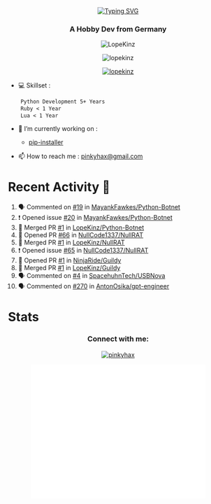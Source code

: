 <div align=center>
<a href="https://git.io/typing-svg"><img src="https://readme-typing-svg.herokuapp.com?font=Fira+Code&pause=1000&center=true&multiline=true&width=435&height=55&lines=Lopekinz;Advanced+Python+Developer" alt="Typing SVG" /></a>
</div>
<h3 align="center">A Hobby Dev from Germany</h3>

<p align="center"> <img src="https://img.shields.io/github/followers/LopeKinz?label=Follow&style=social)](https://github.com/LopeKinz" alt="LopeKinz" /> </p>
<p align="center"> <img src="https://komarev.com/ghpvc/?username=lopekinz&label=Profile%20views&color=0e75b6&style=flat" alt="lopekinz" /> </p>

<p align="center"> <a href="https://github.com/ryo-ma/github-profile-trophy"><img src="https://github-profile-trophy.vercel.app/?username=lopekinz&theme=onedark" alt="lopekinz" /></a> </p>

- 💻 Skillset :
```
    Python Development 5+ Years
    Ruby < 1 Year
    Lua < 1 Year
```
- 🔭 I’m currently working on :
     * [pip-installer](https://www.github.com/LopeKinz/pip-installer)

- 📫 How to reach me : [pinkyhax@gmail.com](mailto:pinkyhax@gmail.com)

# Recent Activity 🎉
<!--START_SECTION:activity-->
1. 🗣 Commented on [#19](https://github.com/MayankFawkes/Python-Botnet/issues/19) in [MayankFawkes/Python-Botnet](https://github.com/MayankFawkes/Python-Botnet)
2. ❗ Opened issue [#20](https://github.com/MayankFawkes/Python-Botnet/issues/20) in [MayankFawkes/Python-Botnet](https://github.com/MayankFawkes/Python-Botnet)
3. 🎉 Merged PR [#1](https://github.com/LopeKinz/Python-Botnet/pull/1) in [LopeKinz/Python-Botnet](https://github.com/LopeKinz/Python-Botnet)
4. 💪 Opened PR [#66](https://github.com/NullCode1337/NullRAT/pull/66) in [NullCode1337/NullRAT](https://github.com/NullCode1337/NullRAT)
5. 🎉 Merged PR [#1](https://github.com/LopeKinz/NullRAT/pull/1) in [LopeKinz/NullRAT](https://github.com/LopeKinz/NullRAT)
6. ❗ Opened issue [#65](https://github.com/NullCode1337/NullRAT/issues/65) in [NullCode1337/NullRAT](https://github.com/NullCode1337/NullRAT)
7. 💪 Opened PR [#1](https://github.com/NinjaRide/Guildy/pull/1) in [NinjaRide/Guildy](https://github.com/NinjaRide/Guildy)
8. 🎉 Merged PR [#1](https://github.com/LopeKinz/Guildy/pull/1) in [LopeKinz/Guildy](https://github.com/LopeKinz/Guildy)
9. 🗣 Commented on [#4](https://github.com/SpacehuhnTech/USBNova/issues/4) in [SpacehuhnTech/USBNova](https://github.com/SpacehuhnTech/USBNova)
10. 🗣 Commented on [#270](https://github.com/AntonOsika/gpt-engineer/issues/270) in [AntonOsika/gpt-engineer](https://github.com/AntonOsika/gpt-engineer)
<!--END_SECTION:activity-->


# Stats
<h3 align="center">Connect with me:</h3>
<p align="center">
<a href="https://instagram.com/pinkyhax" target="blank"><img align="center" src="https://raw.githubusercontent.com/rahuldkjain/github-profile-readme-generator/master/src/images/icons/Social/instagram.svg" alt="pinkyhax" height="30" width="40" /></a>
</p>

<p align=center>
  <img align="center" src="/github-metrics.svg" alt="Metrics" width="400">
</p>



